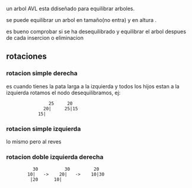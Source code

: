 un arbol AVL esta ddiseñado para equilibrar arboles.

se puede equilibrar un arbol en tamaño(no entra) y en altura .

es bueno   comprobar si se ha desequilibrado y equilibrar el arbol despues de cada insercion o eliminacion
## rotaciones
### rotacion simple derecha
es cuando tienes la pata larga a la izquierda y todos los hijos estan a la izquierda rotamos el nodo desequilibramos, ej:
```  
                25     20
              20|     25|15
            15|
```
### rotacion simple izquierda
lo mismo pero al reves

### rotacion doble izquierda derecha

```
          30          30         20
        10|   ->    20|   ->    10|30
         |20      10|
```
